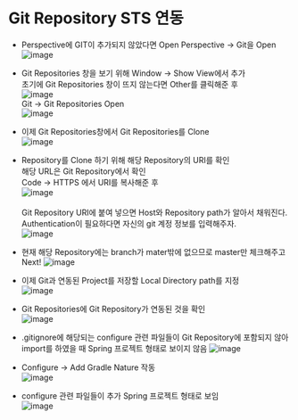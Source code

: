 # Git Repository STS 연동
* Perspective에 GIT이 추가되지 않았다면 Open Perspective -> Git을 Open
![image](https://user-images.githubusercontent.com/108439363/225805878-002f486d-db71-43b0-a5c5-b8a9977f1fef.png)

* Git Repositories 창을 보기 위해 Window -> Show View에서 추가<br>
  초기에 Git Repositories 창이 뜨지 않는다면 Other를 클릭해준 후<br>
![image](https://user-images.githubusercontent.com/108439363/225806021-1e4e9300-37a7-4f29-a090-25bada078a9b.png)
<br>  Git -> Git Repositories Open<br>
![image](https://user-images.githubusercontent.com/108439363/225806154-f0285ea6-6374-445d-8e17-68e0c93aba1c.png)

* 이제 Git Repositories창에서 Git Repositories를 Clone<br>
![image](https://user-images.githubusercontent.com/108439363/225806242-3878c01c-beef-4d19-83d1-cd1c47a8fcb4.png)

* Repository를 Clone 하기 위해 해당 Repository의 URI를 확인<br>
  해당 URL은 Git Repository에서 확인<br>
  Code -> HTTPS 에서 URI를 복사해준 후<br>
 ![image](https://user-images.githubusercontent.com/108439363/225811003-26ea7180-0f8b-4688-b2d5-c93ff06f139b.png)<br>
<br>  Git Repository URI에 붙여 넣으면 Host와 Repository path가 알아서 채워진다.
<br>  Authentication이 필요하다면 자신의 git 계정 정보를 입력해주자.<br>
![image](https://user-images.githubusercontent.com/108439363/225811194-7ff7a005-f4ad-4d16-ad86-1ce830696512.png)
 
* 현재 해당 Repository에는 branch가 mater밖에 없으므로 master만 체크해주고 Next!
![image](https://user-images.githubusercontent.com/108439363/225811356-c4ddb91d-0349-487a-a3dc-d0efad39d652.png)

* 이제 Git과 연동된 Project를 저장할 Local Directory path를 지정<br>
![image](https://user-images.githubusercontent.com/108439363/225811407-f68cf2bc-bb75-494a-8aa5-33038e3f4ed9.png)

* Git Repositories에 Git Repository가 연동된 것을 확인<br>
![image](https://user-images.githubusercontent.com/108439363/225811498-19e4251c-8fee-440f-b08d-3c84df51b4fe.png)

* .gitignore에 해당되는 configure 관련 파일들이 Git Repository에 포함되지 않아 import를 하였을 때 Spring 프로젝트 형태로 보이지 않음
![image](https://user-images.githubusercontent.com/108439363/225812015-a9671183-ae0c-4c79-bfb4-6fd1e94b4b09.png)

* Configure -> Add Gradle Nature 작동<br>
![image](https://user-images.githubusercontent.com/108439363/225812032-20a6088c-b221-4f7b-aa23-c1bb6c1f6ee3.png)

* configure 관련 파일들이 추가 Spring 프로젝트 형태로 보임<br>
![image](https://user-images.githubusercontent.com/108439363/225812139-579aed2a-214f-4d36-82b2-3fb472956ea4.png)
